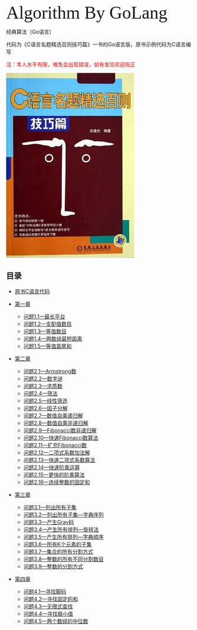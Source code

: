 <font face="FOT-Matisse Pro EB" size="7" align="center">Algorithm By GoLang</font>

经典算法（Go语言）

代码为《C语言名题精选百则技巧篇》一书的Go语言版，原书示例代码为C语言编写

<font color="red">注：本人水平有限，难免会出现错误，如有发现欢迎指正</font>

![](/图片/s26597278.jpg) 

## 目录

* [原书C语言代码](https://github.com/ruiqi0526/algorithm-by-golang/tree/master/书中源码（C语言）) 

* [第一章](https://github.com/ruiqi0526/algorithm-by-golang/tree/master/src/第一章) 
  * [问题1.1—最长平台](https://github.com/ruiqi0526/algorithm-by-golang/tree/master/src/第一章/问题1.1—最长平台) 
  * [问题1.2—支配值数目](https://github.com/ruiqi0526/algorithm-by-golang/tree/master/src/第一章/问题1.2—支配值数目) 
  * [问题1.3—等值数目](https://github.com/ruiqi0526/algorithm-by-golang/tree/master/src/第一章/问题1.3—等值数目) 
  * [问题1.4—两数组最短距离](https://github.com/ruiqi0526/algorithm-by-golang/tree/master/src/第一章/问题1.4—两数组最短距离) 
  * [问题1.5—等值首尾和](https://github.com/ruiqi0526/algorithm-by-golang/tree/master/src/第一章/问题1.5—等值首尾和) 
  
* [第二章](https://github.com/ruiqi0526/algorithm-by-golang/tree/master/src/第二章) 
  * [问题2.1—Armstrong数](https://github.com/ruiqi0526/algorithm-by-golang/tree/master/src/第二章/问题2.1—Armstrong数) 
  * [问题2.2—数字谜](https://github.com/ruiqi0526/algorithm-by-golang/tree/master/src/第二章/问题2.2—数字谜) 
  * [问题2.3—求质数](https://github.com/ruiqi0526/algorithm-by-golang/tree/master/src/第二章/问题2.3—求质数) 
  * [问题2.4—筛法](https://github.com/ruiqi0526/algorithm-by-golang/tree/master/src/第二章/问题2.4—筛法)
  * [问题2.5—线性筛选](https://github.com/ruiqi0526/algorithm-by-golang/tree/master/src/第二章/问题2.5—线性筛选)
  * [问题2.6—因子分解](https://github.com/ruiqi0526/algorithm-by-golang/tree/master/src/第二章/问题2.6—因子分解) 
  * [问题2.7—数值自乘递归解](https://github.com/ruiqi0526/algorithm-by-golang/tree/master/src/第二章/问题2.7—数值自乘递归解)
  * [问题2.8—数值自乘非递归解](https://github.com/ruiqi0526/algorithm-by-golang/tree/master/src/第二章/问题2.8—数值自乘非递归解) 
  * [问题2.9—Fibonacci数非递归解](https://github.com/ruiqi0526/algorithm-by-golang/tree/master/src/第二章/问题2.9—Fibonacci数非递归解) 
  * [问题2.10—快速Fibonacci数算法](https://github.com/ruiqi0526/algorithm-by-golang/tree/master/src/第二章/问题2.10—快速Fibonacci数算法) 
  * [问题2.11—扩充Fibonacci数](https://github.com/ruiqi0526/algorithm-by-golang/tree/master/src/第二章/问题2.11—扩充Fibonacci数) 
  * [问题2.12—二项式系数加法解](https://github.com/ruiqi0526/algorithm-by-golang/tree/master/src/第二章/问题2.12—二项式系数加法解) 
  * [问题2.13—快速二项式系数算法](https://github.com/ruiqi0526/algorithm-by-golang/tree/master/src/第二章/问题2.13—快速二项式系数算法) 
  * [问题2.14—快速阶乘运算](https://github.com/ruiqi0526/algorithm-by-golang/tree/master/src/第二章/问题2.14—快速阶乘运算) 
  * [问题2.15—更快的阶乘算法](https://github.com/ruiqi0526/algorithm-by-golang/tree/master/src/第二章/问题2.15—更快的阶乘算法) 
  *  [问题2.16—连续整数的固定和](https://github.com/ruiqi0526/algorithm-by-golang/tree/master/src/第二章/问题2.16—连续整数的固定和) 
  
* [第三章](https://github.com/ruiqi0526/algorithm-by-golang/tree/master/src/第三章)
  * [问题3.1—列出所有子集](https://github.com/ruiqi0526/algorithm-by-golang/tree/master/src/第三章/问题3.1—列出所有子集) 
  * [问题3.2—列出所有子集—字典序列](https://github.com/ruiqi0526/algorithm-by-golang/tree/master/src/第三章/问题3.2—列出所有子集—字典序列)
  * [问题3.3—产生Gray码](https://github.com/ruiqi0526/algorithm-by-golang/tree/master/src/第三章/问题3.3—产生Gray码)
  * [问题3.4—产生所有排列—旋转法](https://github.com/ruiqi0526/algorithm-by-golang/tree/master/src/第三章/问题3.4—产生所有排列—旋转法)
  * [问题3.5—产生所有排列—字典顺序](https://github.com/ruiqi0526/algorithm-by-golang/tree/master/src/第三章/问题3.5—产生所有排列—字典顺序)
  * [问题3.6—所有K个元素的子集](https://github.com/ruiqi0526/algorithm-by-golang/tree/master/src/第三章/问题3.6—所有K个元素的子集)
  * [问题3.7—集合的所有分割方式](https://github.com/ruiqi0526/algorithm-by-golang/tree/master/src/第三章/问题3.7—集合的所有分割方式)
  * [问题3.8—整数的所有不同分割数目](https://github.com/ruiqi0526/algorithm-by-golang/tree/master/src/第三章/问题3.8—整数的所有不同分割数目)
  * [问题3.9—整数的分割方式](https://github.com/ruiqi0526/algorithm-by-golang/tree/master/src/第三章/问题3.9—整数的分割方式)

* [第四章](https://github.com/ruiqi0526/algorithm-by-golang/tree/master/src/第四章)

  * [问题4.1—寻找脚码](https://github.com/ruiqi0526/algorithm-by-golang/tree/master/src/第四章/问题4.1—寻找脚码)
  * [问题4.2—寻找固定的和](https://github.com/ruiqi0526/algorithm-by-golang/tree/master/src/第四章/问题4.2—寻找固定的和)
  * [问题4.3—无限式查找](https://github.com/ruiqi0526/algorithm-by-golang/tree/master/src/第四章/问题4.3—无限式查找)
  * [问题4.4—寻找极小值](https://github.com/ruiqi0526/algorithm-by-golang/tree/master/src/第四章/问题4.4—寻找极小值)
  * [问题4.5—两个数组的中位数](https://github.com/ruiqi0526/algorithm-by-golang/tree/master/src/第四章/问题4.5—两个数组的中位数)
  
  





